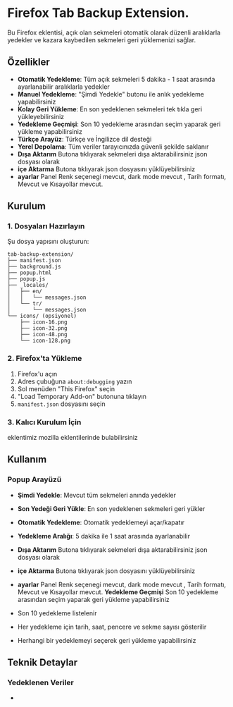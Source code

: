 # Firefox Tab Backup Extension.

Bu Firefox eklentisi, açık olan sekmeleri otomatik olarak düzenli aralıklarla yedekler ve kazara kaybedilen sekmeleri geri yüklemenizi sağlar.

## Özellikler

- **Otomatik Yedekleme**: Tüm açık sekmeleri 5 dakika - 1 saat arasında ayarlanabilir aralıklarla yedekler
- **Manuel Yedekleme**: "Şimdi Yedekle" butonu ile anlık yedekleme yapabilirsiniz
- **Kolay Geri Yükleme**: En son yedeklenen sekmeleri tek tıkla geri yükleyebilirsiniz
- **Yedekleme Geçmişi**: Son 10 yedekleme arasından seçim yaparak geri yükleme yapabilirsiniz
- **Türkçe Arayüz**: Türkçe ve İngilizce dil desteği
- **Yerel Depolama**: Tüm veriler tarayıcınızda güvenli şekilde saklanır
- **Dışa Aktarım**  Butona tıklıyarak sekmeleri dışa aktarabilirsiniz json dosyası olarak
- **içe Aktarma**  Butona  tıklıyarak json dosyasını yüklüyebilirsiniz
- **ayarlar** Panel Renk seçenegi mevcut, dark mode mevcut , Tarih formatı, Mevcut ve  Kısayollar mevcut.



## Kurulum

### 1. Dosyaları Hazırlayın

Şu dosya yapısını oluşturun:

```
tab-backup-extension/
├── manifest.json
├── background.js
├── popup.html
├── popup.js
├── _locales/
│   ├── en/
│   │   └── messages.json
│   └── tr/
│       └── messages.json
└── icons/ (opsiyonel)
    ├── icon-16.png
    ├── icon-32.png
    ├── icon-48.png
    └── icon-128.png
```

### 2. Firefox'ta Yükleme

1. Firefox'u açın
2. Adres çubuğuna `about:debugging` yazın
3. Sol menüden "This Firefox" seçin
4. "Load Temporary Add-on" butonuna tıklayın
5. `manifest.json` dosyasını seçin

### 3. Kalıcı Kurulum İçin
eklentimiz mozilla eklentilerinde  bulabilirsiniz





## Kullanım

### Popup Arayüzü

- **Şimdi Yedekle**: Mevcut tüm sekmeleri anında yedekler
- **Son Yedeği Geri Yükle**: En son yedeklenen sekmeleri geri yükler
- **Otomatik Yedekleme**: Otomatik yedeklemeyi açar/kapatır
- **Yedekleme Aralığı**: 5 dakika ile 1 saat arasında ayarlanabilir
- **Dışa Aktarım**  Butona tıklıyarak sekmeleri dışa aktarabilirsiniz json dosyası olarak
- **içe Aktarma**  Butona  tıklıyarak json dosyasını yüklüyebilirsiniz
- **ayarlar** Panel Renk seçenegi mevcut, dark mode mevcut , Tarih formatı, Mevcut ve  Kısayollar mevcut.
 **Yedekleme Geçmişi**  Son 10 yedekleme arasından seçim yaparak geri yükleme yapabilirsiniz

- Son 10 yedekleme listelenir
- Her yedekleme için tarih, saat, pencere ve sekme sayısı gösterilir
- Herhangi bir yedeklemeyi seçerek geri yükleme yapabilirsiniz

## Teknik Detaylar

### Yedeklenen Veriler

-
